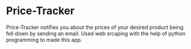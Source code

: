 # Price-Tracker
Price-Tracker notifies you about the prices of your desired product being fell down by sending an email. Used web srcaping with the help of python programming to made this app.
